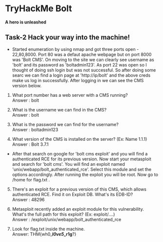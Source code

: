 # TryHackMe Bolt
**A hero is unleashed**

## Task-2 Hack your way into the machine!

* Started enumeration by using nmap and got three ports open - 22,80,8000. Port 80 was a defaut apache webpage but on port 8000 was 'Bolt CMS'. On moving to the site we can clearly see username as 'bolt' and its password as 'boltadmin123'. As port 22 was open so I thought of doing ssh login but was not successful. So after doing some searc we can find a login page at 'http://ip/bolt' and the above creds make us log in successfully. After logging in we can see the CMS version below.

1. What port number has a web server with a CMS running?<br>
Answer : bolt

2. What is the username we can find in the CMS?<br>
Answer : bolt

3. What is the password we can find for the username?<br>
Answer : boltadmin123

4. What version of the CMS is installed on the server? (Ex: Name 1.1.1)<br>
Answer : Bolt 3.7.1

* After that search on google for 'bolt cms exploit' and you will find a authenticated RCE for its previous version. Now start your metasploit and search for 'bolt cms'. You will find an exploit named 'unix/webapp/bolt_authenticated_rce'. Select this module and set the options accordingly. After running the exploit you will be root. Now go to /home for flag.txt . 

5. There's an exploit for a previous version of this CMS, which allows authenticated RCE. Find it on Exploit DB. What's its EDB-ID?<br>
Answer : 48296

6. Metasploit recently added an exploit module for this vulnerability. What's the full path for this exploit? (Ex: exploit/....)<br>
Answer : /exploit/unix/webapp/bolt_authenticated_rce

7. Look for flag.txt inside the machine.<br>
Answer: THM{wh0_******_l0ve5_****_r1g**?}
